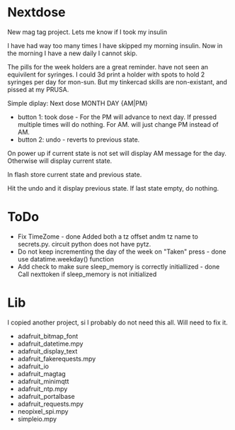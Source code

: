 # Nextdose
New mag tag project. Lets me know if I took my insulin

I have had way too many times I have skipped my morning insulin. Now in the morning I have a new daily I cannot skip. 

The pills for the week holders are a great reminder. have not seen an equivilent for syringes.
I could 3d print a holder with spots to hold 2 syringes per day for mon-sun. But my tinkercad skills are non-existant, and pissed at my PRUSA.

Simple diplay: Next dose MONTH DAY {AM|PM}
- button 1: took dose - For the PM will advance to next day.  If pressed multiple times will do nothing.  For AM. will just change PM instead of AM.
- button 2: undo - reverts to previous state.

On power up if current state is not set will display AM message for the day. Otherwise will display current state.

In flash store current state and previous state.

Hit the undo and it display previous state.  If last state empty, do nothing.

# ToDo
- Fix TimeZome - done
   Added both a tz offset andm tz name to secrets.py.  circuit python does not have pytz.
- Do not keep incrementing the day of the week on "Taken" press - done  
  use datatime.weekday() function
- Add check to make sure sleep_memory is correctly initiallized - done
  Call nexttoken if sleep_memory is not initialized
 
# Lib
I copied another project, si I probably do not need this all.  Will need to fix it.

- adafruit_bitmap_font
- adafruit_datetime.mpy
- adafruit_display_text
- adafruit_fakerequests.mpy
- adafruit_io
- adafruit_magtag
- adafruit_minimqtt
- adafruit_ntp.mpy
- adafruit_portalbase
- adafruit_requests.mpy
- neopixel_spi.mpy
- simpleio.mpy
